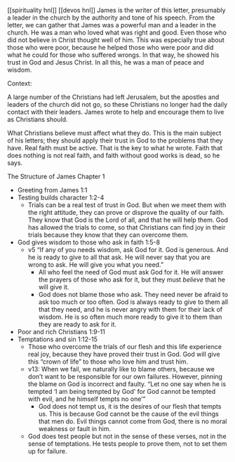 [[spirituality hnl]]
[[devos hnl]]
James is the writer of this letter, presumably a leader in the church by the authority and tone of his speech. From the letter, we can gather that James was a powerful man and a leader in the church. He was a man who loved what was right and good. Even those who did not believe in Christ thought well of him. This was especially true about those who were poor, because he helped those who were poor and did what he could for those who suffered wrongs. In that way, he showed his trust in God and Jesus Christ. In all this, he was a man of peace and wisdom.

Context:

A large number of the Christians had left Jerusalem, but the apostles and leaders of the church did not go, so these Christians no longer had the daily contact with their leaders. James wrote to help and encourage them to live as Christians should.

What Christians believe must affect what they do. This is the main subject of his letters; they should apply their trust in God to the problems that they have. Real faith must be active. That is the key to what he wrote. Faith that does nothing is not real faith, and faith without good works is dead, so he says.

The Structure of James Chapter 1

- Greeting from James 1:1
- Testing builds character 1:2-4
    - Trials can be a real test of trust in God. But when we meet them with the right attitude, they can prove or disprove the quality of our faith. They know that God is the Lord of all, and that he will help them. God has allowed the trials to come, so that Christians can find joy in their trials because they know that they can overcome them.
- God gives wisdom to those who ask in faith 1:5-8
    - v5 “If any of you needs wisdom, ask God for it. God is generous. And he is ready to give to all that ask. He will never say that you are wrong to ask. He will give you what you need.”
        - All who feel the need of God must ask God for it. He will answer the prayers of those who ask for it, but they must _believe_ that he will give it.
        - God does not blame those who ask. They need never be afraid to ask too much or too often. God is always ready to give to them all that they need, and he is never angry with them for their lack of wisdom. He is so often much more ready to give it to them than they are ready to ask for it.
- Poor and rich Christians 1:9-11
- Temptations and sin 1:12-15
    - Those who overcome the trials of our flesh and this life experience real joy, because they have proved their trust in God. God will give this “crown of life” to those who love him and trust him.
    - v13: When we fail, we naturally like to blame others, because we don’t want to be responsible for our own failures. However, pinning the blame on God is incorrect and faulty. “Let no one say when he is tempted ‘I am being tempted by God’ for God cannot be tempted with evil, and he himself tempts no one’”
        - God does not tempt us, it is the desires of our flesh that tempts us. This is because God cannot be the cause of the evil things that men do. Evil things cannot come from God, there is no moral weakness or fault in him.
    - God does test people but not in the sense of these verses, not in the sense of temptations. He tests people to prove them, not to set them up for failure.